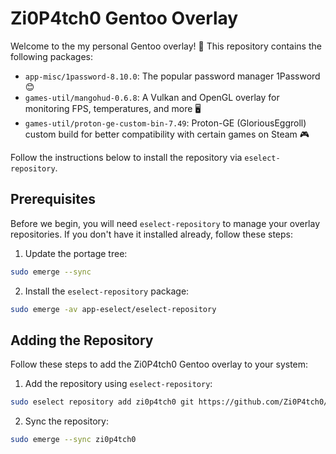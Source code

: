 # Zi0P4tch0 Gentoo Overlay

Welcome to the my personal Gentoo overlay! 🎉 This repository contains the following packages:

* `app-misc/1password-8.10.0`: The popular password manager 1Password 😊
* `games-util/mangohud-0.6.8`: A Vulkan and OpenGL overlay for monitoring FPS, temperatures, and more 🖥️
* `games-util/proton-ge-custom-bin-7.49`: Proton-GE (GloriousEggroll) custom build for better compatibility with certain games on Steam 🎮

Follow the instructions below to install the repository via `eselect-repository`.

## Prerequisites

Before we begin, you will need `eselect-repository` to manage your overlay repositories. If you don't have it installed already, follow these steps:

1. Update the portage tree:

```sh
sudo emerge --sync
```

2. Install the `eselect-repository` package:

```sh
sudo emerge -av app-eselect/eselect-repository
```

## Adding the Repository

Follow these steps to add the Zi0P4tch0 Gentoo overlay to your system:

1. Add the repository using `eselect-repository`:

```sh
sudo eselect repository add zi0p4tch0 git https://github.com/Zi0P4tch0/overlay.git
```

2. Sync the repository:

```sh
sudo emerge --sync zi0p4tch0
```
